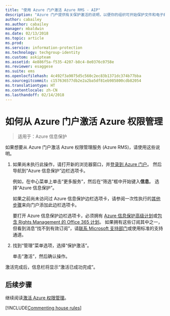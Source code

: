 ```yaml
---
title: "使用 Azure 门户激活 Azure RMS - AIP"
description: "Azure 门户提供有关保护激活的说明，以便你的组织可开始保护文件和电子邮件。"
author: cabailey
ms.author: cabailey
manager: mbaldwin
ms.date: 02/13/2018
ms.topic: article
ms.prod: 
ms.service: information-protection
ms.technology: techgroup-identity
ms.custom: askipteam
ms.assetid: 4e886f5a-f535-4207-b8c4-8e0376c0758e
ms.reviewer: esaggese
ms.suite: ems
ms.openlocfilehash: 4c492f3a9075d5c560c2ec83b1371dc374b77bba
ms.sourcegitcommit: c157636577db2e2a2ba5df81eb985800cdb82054
ms.translationtype: HT
ms.contentlocale: zh-CN
ms.lasthandoff: 02/14/2018
---
```

# <a name="how-to-activate-azure-rights-management-from-the-azure-portal"></a>如何从 Azure 门户激活 Azure 权限管理

>适用于：Azure 信息保护

如果想要从 Azure 门户激活 Azure 权限管理服务 (Azure RMS)，请使用这些说明。

1. 如果尚未执行此操作，请打开新的浏览器窗口，并[登录到 Azure 门户](configure-policy.md#signing-in-to-the-azure-portal)。 然后导航到“Azure 信息保护”边栏选项卡。
    
    例如，在中心菜单上单击“更多服务”，然后在“筛选”框中开始键入**信息**。 选择“Azure 信息保护”。
    
    如果之前尚未访问过 Azure 信息保护边栏选项卡，请参阅一次性执行的[其他步骤](configure-policy.md#to-access-the-azure-information-protection-blade-for-the-first-time)来向门户添加此边栏选项卡。
    
    要打开 Azure 信息保护边栏选项卡，必须拥有 [Azure 信息保护高级计划](https://www.microsoft.com/cloud-platform/azure-information-protection-pricing)或[包含 Rights Management 的 Office 365 计划](http://download.microsoft.com/download/E/C/F/ECF42E71-4EC0-48FF-AA00-577AC14D5B5C/Azure_Information_Protection_licensing_datasheet_EN-US.pdf)。 如果拥有这些订阅其中之一，但看到消息“找不到有效订阅”，请[联系 Microsoft 支持部门](../get-started/information-support.md#to-contact-microsoft-support)或使用标准的支持通道。

2. 找到“管理”菜单选项，选择“保护激活”。 
    
    单击“激活”，然后确认操作。 

激活完成后，信息栏将显示“激活已成功完成”。


## <a name="next-steps"></a>后续步骤
继续阅读[激活 Azure 权限管理](activate-service.md#configuring-onboarding-controls-for-a-phased-deployment)。


[!INCLUDE[Commenting house rules](../includes/houserules.md)]